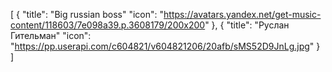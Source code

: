 [
{
  "title": "Big russian boss"
  "icon": "https://avatars.yandex.net/get-music-content/118603/7e098a39.p.3608179/200x200"
},
{
  "title": "Руслан Гительман"
  "icon": "https://pp.userapi.com/c604821/v604821206/20afb/sMS52D9JnLg.jpg"
}
]
